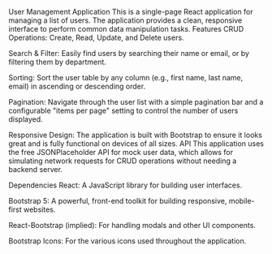 User Management Application
This is a single-page React application for managing a list of users. The application provides a clean, responsive interface to perform common data manipulation tasks.
Features
CRUD Operations: Create, Read, Update, and Delete users.

Search & Filter: Easily find users by searching their name or email, or by filtering them by department.

Sorting: Sort the user table by any column (e.g., first name, last name, email) in ascending or descending order.

Pagination: Navigate through the user list with a simple pagination bar and a configurable "items per page" setting to control the number of users displayed.

Responsive Design: The application is built with Bootstrap to ensure it looks great and is fully functional on devices of all sizes.
API
This application uses the free JSONPlaceholder API for mock user data, which allows for simulating network requests for CRUD operations without needing a backend server.

Dependencies
React: A JavaScript library for building user interfaces.

Bootstrap 5: A powerful, front-end toolkit for building responsive, mobile-first websites.

React-Bootstrap (implied): For handling modals and other UI components.

Bootstrap Icons: For the various icons used throughout the application.
